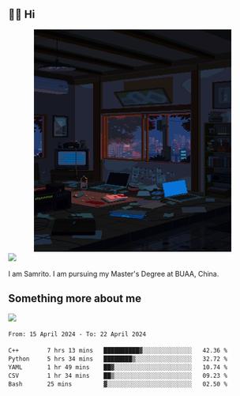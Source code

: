 ## 👋🏻 Hi

<div align="center">
<img alt="GIF" src="https://github.com/xiangsam/xiangsam/blob/271390e4ab50820a4594e3cb94b7ffaa6293de72/0_0EUAvTumWsRa2k6F.gif" width=400 height=450/>
</div>

<a href="https://github.com/xiangsam">
  <img src="https://komarev.com/ghpvc/?username=xiangsam&style=flat-square" />
</a>

I am Samrito. I am pursuing my Master's Degree at BUAA, China.


## Something more about me
<a href="https://github.com/xiangsam">
  <img src="https://github-readme-stats.vercel.app/api?username=xiangsam&show_icons=true&hide_border=true" />
</a>

<!--
<a href="https://github.com/xiangsam">
  <img src="https://github-readme-stats.vercel.app/api/top-langs/?username=xiangsam&layout=compact" />
</a>
-->

<!--START_SECTION:waka-->

```txt
From: 15 April 2024 - To: 22 April 2024

C++        7 hrs 13 mins   ██████████▓░░░░░░░░░░░░░░   42.36 %
Python     5 hrs 34 mins   ████████▒░░░░░░░░░░░░░░░░   32.72 %
YAML       1 hr 49 mins    ██▓░░░░░░░░░░░░░░░░░░░░░░   10.74 %
CSV        1 hr 34 mins    ██▒░░░░░░░░░░░░░░░░░░░░░░   09.23 %
Bash       25 mins         ▓░░░░░░░░░░░░░░░░░░░░░░░░   02.50 %
```

<!--END_SECTION:waka-->

<!---
xiangsam/xiangsam is a ✨ special ✨ repository because its `README.md` (this file) appears on your GitHub profile.
You can click the Preview link to take a look at your changes.
--->
